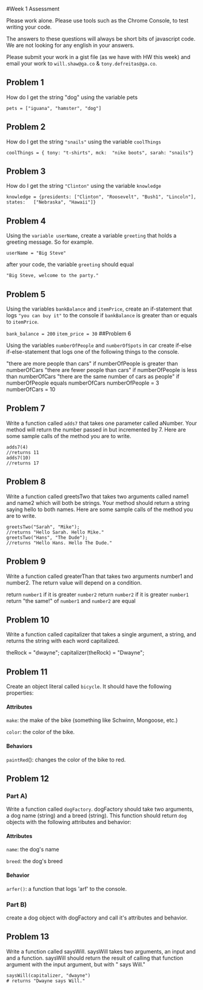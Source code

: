 #Week 1 Assessment

Please work alone. Please use tools such as the Chrome Console, to test writing your code. 

The answers to these questions will always be short bits of javascript code. We are not looking for any english in your answers.

Please submit your work in a gist file (as we have with HW this week) and email your work to `will.shaw@ga.co` & `tony.defreitas@ga.co`.

## Problem 1

How do I get the string "dog" using the variable pets

`pets = ["iguana", "hamster", "dog"]`
## Problem 2

How do I get the string `"snails"` using the variable `coolThings`

`coolThings = { tony: "t-shirts",
                mck:  "nike boots",
                sarah: "snails"}`
## Problem 3

How do I get the string `"Clinton"` using the variable `knowledge`

`knowledge = {presidents: ["Clinton",
                             "Roosevelt",
                             "Bush1",
                             "Lincoln"],
             states:   ["Nebraska",
                         "Hawaii"]}`
## Problem 4

Using the `variable userName`, create a variable `greeting` that holds a greeting message. So for example.

`userName = "Big Steve"`

after your code, the variable `greeting` should equal

`"Big Steve, welcome to the party."`
## Problem 5

Using the variables `bankBalance` and `itemPrice`, create an if-statement that logs `"you can buy it"` to the console if `bankBalance` is greater than or equals to `itemPrice`.

`bank_balance = 200`
`item_price = 30`
##Problem 6

Using the variables `numberOfPeople` and `numberOfSpots` in car create if-else if-else-statement that logs one of the following things to the console.

"there are more people than cars" if numberOfPeople is greater than numberOfCars
"there are fewer people than cars" if numberOfPeople is less than numberOfCars
"there are the same number of cars as people" if numberOfPeople equals numberOfCars
numberOfPeople = 3
numberOfCars = 10
## Problem 7

Write a function called `adds7` that takes one parameter called aNumber. Your method will return the number passed in but incremented by 7. Here are some sample calls of the method you are to write.

```
adds7(4)
//returns 11
adds7(10)
//returns 17
```
## Problem 8

Write a function called greetsTwo that takes two arguments called name1 and name2 which will both be strings. Your method should return a string saying hello to both names. Here are some sample calls of the method you are to write.
```
greetsTwo("Sarah", "Mike");
//returns "Hello Sarah. Hello Mike."
greetsTwo("Hans", "The Dude");
//returns "Hello Hans. Hello The Dude."
```
## Problem 9

Write a function called greaterThan that takes two arguments number1 and number2. The return value will depend on a condition.

return `number1` if it is greater `number2`
return `number2` if it is greater `number1`
return "the same!" of `number1` and `number2` are equal
## Problem 10

Write a function called capitalizer that takes a single argument, a string, and returns the string with each word capitalized.

theRock = "dwayne";
capitalizer(theRock) = "Dwayne";

## Problem 11
Create an object literal called `bicycle`.  It should have the following properties:

#### Attributes

`make`: the make of the bike (something like Schwinn, Mongoose, etc.)

`color`: the color of the bike.

#### Behaviors

`paintRed`():  changes the color of the bike to red.

## Problem 12
### Part A)
Write a function called `dogFactory`.  dogFactory should take two arguments, a dog name (string) and a breed (string).  This function should return `dog` objects with the following attributes and behavior:

#### Attributes

`name`: the dog's name

`breed`: the dog's breed

#### Behavior

`arfer()`: a function that logs 'arf' to the console.
### Part B)
create a dog object with dogFactory and call it's attributes and behavior.

## Problem 13

Write a function called saysWill.  saysWill takes two arguments, an input and and a function.  saysWill should return the result of calling that function argument with the input argument, but with " says Will."
```
saysWill(capitalizer, "dwayne")
# returns "Dwayne says Will."
```

